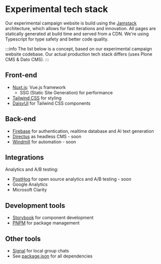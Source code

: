 # Experimental tech stack

Our experimental campaign website is build using the [Jamstack](https://jamstack.org/) architecture, which allows for fast iterations and innovation. All pages are statically generated at build time and served from a CDN. We're using Typescript for type safety and better code quality.

:::info
The list below is a concept, based on our experimental campaign website codebase. Our actual production tech stack differs (uses Plone CMS & Dato CMS).
:::

## Front-end

- [Nuxt.js](https://nuxtjs.org/): Vue.js framework
  - SSG (Static Site Generation) for performance
- [Tailwind CSS](https://tailwindcss.com/) for styling
- [DaisyUI](https://daisyui.com/) for Tailwind CSS components

## Back-end

- [Firebase](https://firebase.google.com/) for authentication, realtime database and AI text generation
- [Directus](https://directus.io/) as headless CMS - soon
- [Windmill](https://www.windmill.dev/) for automation - soon

## Integrations

Analytics and A/B testing:

- [PostHog](https://posthog.com/) for open source analytics and A/B testing - soon
- Google Analytics
- Microsoft Clarity

## Development tools

- [Storybook](https://storybook.nuxtjs.org/) for component development
- [PNPM](https://pnpm.io/) for package management

## Other tools

- [Signal](https://signal.org/) for local group chats
- See [package.json](https://github.com/milieudefensie/website/blob/main/package.json) for all dependencies
